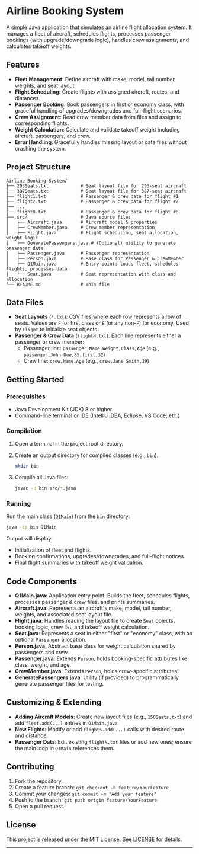 # Airline Booking System

A simple Java application that simulates an airline flight allocation system. It
manages a fleet of aircraft, schedules flights, processes passenger bookings
(with upgrade/downgrade logic), handles crew assignments, and calculates takeoff
weights.

## Features

- **Fleet Management**: Define aircraft with make, model, tail number, weights,
  and seat layout.
- **Flight Scheduling**: Create flights with assigned aircraft, routes, and
  distances.
- **Passenger Booking**: Book passengers in first or economy class, with
  graceful handling of upgrades/downgrades and full-flight scenarios.
- **Crew Assignment**: Read crew member data from files and assign to
  corresponding flights.
- **Weight Calculation**: Calculate and validate takeoff weight including
  aircraft, passengers, and crew.
- **Error Handling**: Gracefully handles missing layout or data files without
  crashing the system.

## Project Structure

```
Airline Booking System/
├── 293Seats.txt            # Seat layout file for 293-seat aircraft
├── 387Seats.txt            # Seat layout file for 387-seat aircraft
├── flight1.txt             # Passenger & crew data for flight #1
├── flight2.txt             # Passenger & crew data for flight #2
├── ...
├── flight8.txt             # Passenger & crew data for flight #8
├── src/                    # Java source files
│   ├── Aircraft.java       # Aircraft model & properties
│   ├── CrewMember.java     # Crew member representation
│   ├── Flight.java         # Flight scheduling, seat allocation, weight logic
│   ├── GeneratePassengers.java # (Optional) utility to generate passenger data
│   ├── Passenger.java      # Passenger representation
│   ├── Person.java         # Base class for Passenger & CrewMember
│   ├── Q1Main.java         # Entry point: loads fleet, schedules flights, processes data
│   └── Seat.java           # Seat representation with class and allocation
└── README.md               # This file
```

## Data Files

- **Seat Layouts** (`*.txt`): CSV files where each row represents a row of
  seats. Values are `F` for first class or `E` (or any non-`F`) for economy.
  Used by `Flight` to initialize seat objects.
- **Passenger & Crew Data** (`flightN.txt`): Each line represents either a
  passenger or crew member:
  - Passenger line: `passenger,Name,Weight,Class,Age` (e.g.,
    `passenger,John Doe,85,first,32`)
  - Crew line: `crew,Name,Age` (e.g., `crew,Jane Smith,29`)

## Getting Started

### Prerequisites

- Java Development Kit (JDK) 8 or higher
- Command-line terminal or IDE (IntelliJ IDEA, Eclipse, VS Code, etc.)

### Compilation

1. Open a terminal in the project root directory.
2. Create an output directory for compiled classes (e.g., `bin`).

   ```bash
   mkdir bin
   ```

3. Compile all Java files:

   ```bash
   javac -d bin src/*.java
   ```

### Running

Run the main class (`Q1Main`) from the `bin` directory:

```bash
java -cp bin Q1Main
```

Output will display:

- Initialization of fleet and flights.
- Booking confirmations, upgrades/downgrades, and full-flight notices.
- Final flight summaries with takeoff weight validation.

## Code Components

- **Q1Main.java**: Application entry point. Builds the fleet, schedules flights,
  processes passenger & crew files, and prints summaries.
- **Aircraft.java**: Represents an aircraft's make, model, tail number, weights,
  and associated seat layout file.
- **Flight.java**: Handles reading the layout file to create `Seat` objects,
  booking logic, crew list, and takeoff weight calculation.
- **Seat.java**: Represents a seat in either "first" or "economy" class, with an
  optional `Passenger` allocation.
- **Person.java**: Abstract base class for weight calculation shared by
  passengers and crew.
- **Passenger.java**: Extends `Person`, holds booking-specific attributes like
  class, weight, and age.
- **CrewMember.java**: Extends `Person`, holds crew-specific attributes.
- **GeneratePassengers.java**: Utility (if provided) to programmatically
  generate passenger files for testing.

## Customizing & Extending

- **Adding Aircraft Models**: Create new layout files (e.g., `150Seats.txt`) and
  add `fleet.add(...)` entries in `Q1Main.java`.
- **New Flights**: Modify or add `flights.add(...)` calls with desired route and
  distance.
- **Passenger Data**: Edit existing `flightN.txt` files or add new ones; ensure
  the main loop in `Q1Main` references them.

## Contributing

1. Fork the repository.
2. Create a feature branch: `git checkout -b feature/YourFeature`
3. Commit your changes: `git commit -m "Add your feature"`
4. Push to the branch: `git push origin feature/YourFeature`
5. Open a pull request.

## License

This project is released under the MIT License. See [LICENSE](LICENSE) for
details.

---
